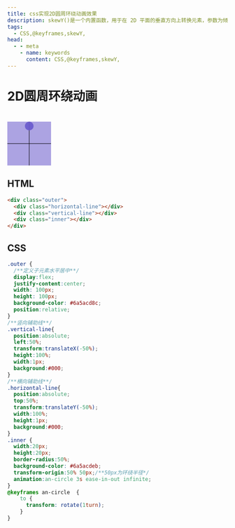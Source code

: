 ```yaml
---
title: css实现2D圆周环绕动画效果
description: skewY()是一个内置函数，用于在 2D 平面的垂直方向上转换元素，参数为倾斜角度。
tags: 
  - CSS,@keyframes,skewY,
head:
  - - meta
    - name: keywords
      content: CSS,@keyframes,skewY,
---
```


# 2D圆周环绕动画

<div class="outer">
  <div class="horizontal-line"></div>
  <div class="vertical-line"></div>
  <div class="inner"></div>
</div>

<style>
.outer {
  margin-top: 40px;
  /**定义子元素水平居中**/
  display:flex;
  justify-content:center;
  width: 100px;
  height: 100px;
  background-color: #6a5acd8c;
  position:relative;
}
/**竖向辅助线**/
.vertical-line{
  position:absolute;
  left:50%;
  transform:translateX(-50%);
  height:100%;
  width:1px;
  background:#000;
}
/**横向辅助线**/
.horizontal-line{
  position:absolute;
  top:50%;
  transform:translateY(-50%);
  width:100%;
  height:1px;
  background:#000;
}
.inner {
  width:20px;
  height:20px;
  border-radius:50%;
  background-color: #6a5acdeb;
  transform-origin:50% 50px;/**50px为环绕半径*/
  animation:an-circle 3s ease-in-out infinite;
}
@keyframes an-circle  {
    to {
      transform: rotate(1turn);
    }
}
</style>

## HTML

```html
<div class="outer">
  <div class="horizontal-line"></div>
  <div class="vertical-line"></div>
  <div class="inner"></div>
</div>
```

## CSS

```css
.outer {
  /**定义子元素水平居中**/
  display:flex;
  justify-content:center;
  width: 100px;
  height: 100px;
  background-color: #6a5acd8c;
  position:relative;
}
/**竖向辅助线**/
.vertical-line{
  position:absolute;
  left:50%;
  transform:translateX(-50%);
  height:100%;
  width:1px;
  background:#000;
}
/**横向辅助线**/
.horizontal-line{
  position:absolute;
  top:50%;
  transform:translateY(-50%);
  width:100%;
  height:1px;
  background:#000;
}
.inner {
  width:20px;
  height:20px;
  border-radius:50%;
  background-color: #6a5acdeb;
  transform-origin:50% 50px;/**50px为环绕半径*/
  animation:an-circle 3s ease-in-out infinite;
}
@keyframes an-circle  {
    to {
      transform: rotate(1turn);
    }
}
```